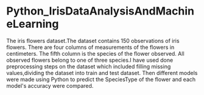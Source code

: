 # Python_IrisDataAnalysisAndMachineLearning

The iris flowers dataset.The dataset contains 150 observations of iris flowers. There are four columns of measurements of the flowers in centimeters. The fifth column is the species of the flower observed. All observed flowers belong to one of three species.I have used done preprocessing steps on the dataset which included filling missing values,dividing the dataset into train and test dataset.
Then different models were made using Python to predict the SpeciesType of the flower and each model's accuracy were compared.
